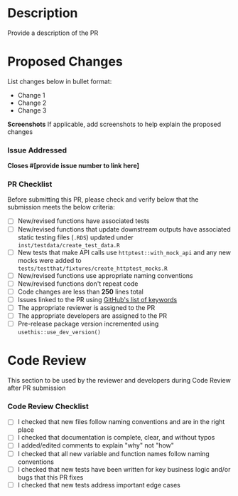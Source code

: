# Description
Provide a description of the PR

# Proposed Changes 
List changes below in bullet format:

- Change 1
- Change 2
- Change 3

**Screenshots**
If applicable, add screenshots to help explain the proposed changes

### Issue Addressed
**Closes #[provide issue number to link here]**

### PR Checklist
Before submitting this PR, please check and verify below that the submission meets the below criteria:

- [ ] New/revised functions have associated tests
- [ ] New/revised functions that update downstream outputs have associated static testing files (`.RDS`) updated under `inst/testdata/create_test_data.R`
- [ ] New tests that make API calls use `httptest::with_mock_api` and any new mocks were added to `tests/testthat/fixtures/create_httptest_mocks.R`
- [ ] New/revised functions use appropriate naming conventions
- [ ] New/revised functions don't repeat code
- [ ] Code changes are less than **250** lines total
- [ ] Issues linked to the PR using [GitHub's list of keywords](https://docs.github.com/en/issues/tracking-your-work-with-issues/linking-a-pull-request-to-an-issue)
- [ ] The appropriate reviewer is assigned to the PR
- [ ] The appropriate developers are assigned to the PR
- [ ] Pre-release package version incremented using `usethis::use_dev_version()`

# Code Review
This section to be used by the reviewer and developers during Code Review after PR submission

### Code Review Checklist

- [ ] I checked that new files follow naming conventions and are in the right place
- [ ] I checked that documentation is complete, clear, and without typos
- [ ] I added/edited comments to explain "why" not "how"
- [ ] I checked that all new variable and function names follow naming conventions
- [ ] I checked that new tests have been written for key business logic and/or bugs that this PR fixes
- [ ] I checked that new tests address important edge cases
